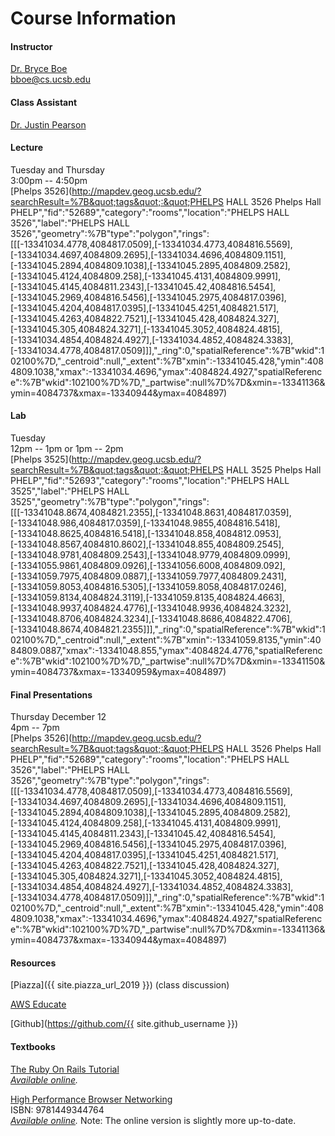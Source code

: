 # Course Information

#### Instructor

[Dr. Bryce Boe](https://sites.cs.ucsb.edu/~bboe/)  
[bboe@cs.ucsb.edu](mailto:bboe@cs.ucsb.edu)

#### Class Assistant

[Dr. Justin Pearson](https://justinppearson.com)

#### Lecture

Tuesday and Thursday  
3:00pm -- 4:50pm  
[Phelps 3526](http://mapdev.geog.ucsb.edu/?searchResult=%7B&quot;tags&quot;:&quot;PHELPS HALL 3526 Phelps Hall PHELP&quot;,&quot;fid&quot;:&quot;52689&quot;,&quot;category&quot;:&quot;rooms&quot;,&quot;location&quot;:&quot;PHELPS HALL 3526&quot;,&quot;label&quot;:&quot;PHELPS HALL 3526&quot;,&quot;geometry&quot;:%7B&quot;type&quot;:&quot;polygon&quot;,&quot;rings&quot;:[[[-13341034.4778,4084817.0509],[-13341034.4773,4084816.5569],[-13341034.4697,4084809.2695],[-13341034.4696,4084809.1151],[-13341045.2894,4084809.1038],[-13341045.2895,4084809.2582],[-13341045.4124,4084809.258],[-13341045.4131,4084809.9991],[-13341045.4145,4084811.2343],[-13341045.42,4084816.5454],[-13341045.2969,4084816.5456],[-13341045.2975,4084817.0396],[-13341045.4204,4084817.0395],[-13341045.4251,4084821.517],[-13341045.4263,4084822.7521],[-13341045.428,4084824.327],[-13341045.305,4084824.3271],[-13341045.3052,4084824.4815],[-13341034.4854,4084824.4927],[-13341034.4852,4084824.3383],[-13341034.4778,4084817.0509]]],&quot;_ring&quot;:0,&quot;spatialReference&quot;:%7B&quot;wkid&quot;:102100%7D,&quot;_centroid&quot;:null,&quot;_extent&quot;:%7B&quot;xmin&quot;:-13341045.428,&quot;ymin&quot;:4084809.1038,&quot;xmax&quot;:-13341034.4696,&quot;ymax&quot;:4084824.4927,&quot;spatialReference&quot;:%7B&quot;wkid&quot;:102100%7D%7D,&quot;_partwise&quot;:null%7D%7D&xmin=-13341136&ymin=4084737&xmax=-13340944&ymax=4084897)

#### Lab

Tuesday  
12pm -- 1pm or 1pm -- 2pm  
[Phelps 3525](http://mapdev.geog.ucsb.edu/?searchResult=%7B&quot;tags&quot;:&quot;PHELPS HALL 3525 Phelps Hall PHELP&quot;,&quot;fid&quot;:&quot;52693&quot;,&quot;category&quot;:&quot;rooms&quot;,&quot;location&quot;:&quot;PHELPS HALL 3525&quot;,&quot;label&quot;:&quot;PHELPS HALL 3525&quot;,&quot;geometry&quot;:%7B&quot;type&quot;:&quot;polygon&quot;,&quot;rings&quot;:[[[-13341048.8674,4084821.2355],[-13341048.8631,4084817.0359],[-13341048.986,4084817.0359],[-13341048.9855,4084816.5418],[-13341048.8625,4084816.5418],[-13341048.858,4084812.0953],[-13341048.8567,4084810.8602],[-13341048.855,4084809.2545],[-13341048.9781,4084809.2543],[-13341048.9779,4084809.0999],[-13341055.9861,4084809.0926],[-13341056.6008,4084809.092],[-13341059.7975,4084809.0887],[-13341059.7977,4084809.2431],[-13341059.8053,4084816.5305],[-13341059.8058,4084817.0246],[-13341059.8134,4084824.3119],[-13341059.8135,4084824.4663],[-13341048.9937,4084824.4776],[-13341048.9936,4084824.3232],[-13341048.8706,4084824.3234],[-13341048.8686,4084822.4706],[-13341048.8674,4084821.2355]]],&quot;_ring&quot;:0,&quot;spatialReference&quot;:%7B&quot;wkid&quot;:102100%7D,&quot;_centroid&quot;:null,&quot;_extent&quot;:%7B&quot;xmin&quot;:-13341059.8135,&quot;ymin&quot;:4084809.0887,&quot;xmax&quot;:-13341048.855,&quot;ymax&quot;:4084824.4776,&quot;spatialReference&quot;:%7B&quot;wkid&quot;:102100%7D%7D,&quot;_partwise&quot;:null%7D%7D&xmin=-13341150&ymin=4084737&xmax=-13340959&ymax=4084897)

#### Final Presentations

Thursday December 12  
4pm -- 7pm  
[Phelps 3526](http://mapdev.geog.ucsb.edu/?searchResult=%7B&quot;tags&quot;:&quot;PHELPS HALL 3526 Phelps Hall PHELP&quot;,&quot;fid&quot;:&quot;52689&quot;,&quot;category&quot;:&quot;rooms&quot;,&quot;location&quot;:&quot;PHELPS HALL 3526&quot;,&quot;label&quot;:&quot;PHELPS HALL 3526&quot;,&quot;geometry&quot;:%7B&quot;type&quot;:&quot;polygon&quot;,&quot;rings&quot;:[[[-13341034.4778,4084817.0509],[-13341034.4773,4084816.5569],[-13341034.4697,4084809.2695],[-13341034.4696,4084809.1151],[-13341045.2894,4084809.1038],[-13341045.2895,4084809.2582],[-13341045.4124,4084809.258],[-13341045.4131,4084809.9991],[-13341045.4145,4084811.2343],[-13341045.42,4084816.5454],[-13341045.2969,4084816.5456],[-13341045.2975,4084817.0396],[-13341045.4204,4084817.0395],[-13341045.4251,4084821.517],[-13341045.4263,4084822.7521],[-13341045.428,4084824.327],[-13341045.305,4084824.3271],[-13341045.3052,4084824.4815],[-13341034.4854,4084824.4927],[-13341034.4852,4084824.3383],[-13341034.4778,4084817.0509]]],&quot;_ring&quot;:0,&quot;spatialReference&quot;:%7B&quot;wkid&quot;:102100%7D,&quot;_centroid&quot;:null,&quot;_extent&quot;:%7B&quot;xmin&quot;:-13341045.428,&quot;ymin&quot;:4084809.1038,&quot;xmax&quot;:-13341034.4696,&quot;ymax&quot;:4084824.4927,&quot;spatialReference&quot;:%7B&quot;wkid&quot;:102100%7D%7D,&quot;_partwise&quot;:null%7D%7D&xmin=-13341136&ymin=4084737&xmax=-13340944&ymax=4084897)

#### Resources

[Piazza]({{ site.piazza_url_2019 }}) (class discussion)

[AWS Educate](https://www.awseducate.com/Registration?apptype=student&courseview=true)

[Github](https://github.com/{{ site.github_username }})

#### Textbooks

[The Ruby On Rails Tutorial](https://www.railstutorial.org/)  
_[Available online](https://www.railstutorial.org/book)._

[High Performance Browser Networking](https://www.amazon.com/High-Performance-Browser-Networking-performance/dp/1449344763)  
ISBN: 9781449344764  
_[Available online](https://hpbn.co/)._
Note: The online version is slightly more up-to-date.
